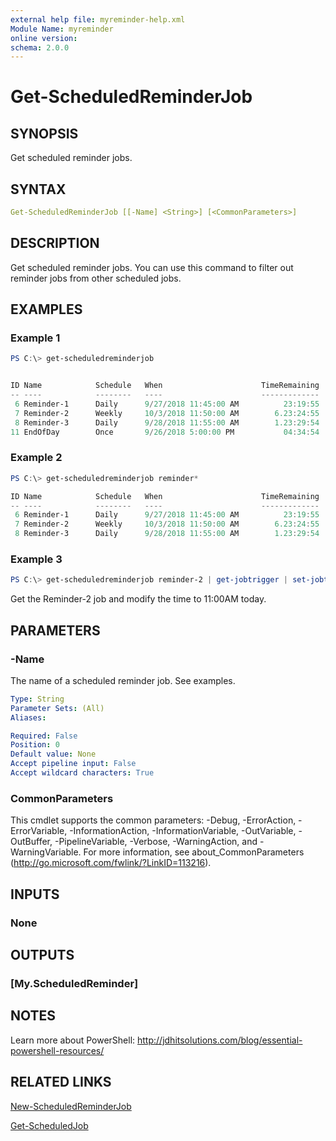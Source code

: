 ```yaml
---
external help file: myreminder-help.xml
Module Name: myreminder
online version:
schema: 2.0.0
---
```


# Get-ScheduledReminderJob

## SYNOPSIS

Get scheduled reminder jobs.

## SYNTAX

```yaml
Get-ScheduledReminderJob [[-Name] <String>] [<CommonParameters>]
```

## DESCRIPTION

Get scheduled reminder jobs. You can use this command to filter out reminder jobs from other scheduled jobs.

## EXAMPLES

### Example 1

```powershell
PS C:\> get-scheduledreminderjob


ID Name            Schedule   When                      TimeRemaining  Wait(Min) Message
-- ----            --------   ----                      -------------  --------- -------
 6 Reminder-1      Daily      9/27/2018 11:45:00 AM          23:19:55          1 Test 1
 7 Reminder-2      Weekly     10/3/2018 11:50:00 AM        6.23:24:55          1 Test 2
 8 Reminder-3      Daily      9/28/2018 11:55:00 AM        1.23:29:54          1 Test 3
11 EndOfDay        Once       9/26/2018 5:00:00 PM           04:34:54          2 Go home
```

### Example 2

```powershell
PS C:\> get-scheduledreminderjob reminder*

ID Name            Schedule   When                      TimeRemaining  Wait(Min) Message
-- ----            --------   ----                      -------------  --------- -------
 6 Reminder-1      Daily      9/27/2018 11:45:00 AM          23:19:55          1 Test 1
 7 Reminder-2      Weekly     10/3/2018 11:50:00 AM        6.23:24:55          1 Test 2
 8 Reminder-3      Daily      9/28/2018 11:55:00 AM        1.23:29:54          1 Test 3
```

### Example 3

```powershell
PS C:\> get-scheduledreminderjob reminder-2 | get-jobtrigger | set-jobtrigger -At "11:00AM"
```

Get the Reminder-2 job and modify the time to 11:00AM today.

## PARAMETERS

### -Name

The name of a scheduled reminder job. See examples.

```yaml
Type: String
Parameter Sets: (All)
Aliases:

Required: False
Position: 0
Default value: None
Accept pipeline input: False
Accept wildcard characters: True
```

### CommonParameters

This cmdlet supports the common parameters: -Debug, -ErrorAction, -ErrorVariable, -InformationAction, -InformationVariable, -OutVariable, -OutBuffer, -PipelineVariable, -Verbose, -WarningAction, and -WarningVariable. For more information, see about_CommonParameters (http://go.microsoft.com/fwlink/?LinkID=113216).

## INPUTS

### None

## OUTPUTS

### [My.ScheduledReminder]

## NOTES

Learn more about PowerShell: http://jdhitsolutions.com/blog/essential-powershell-resources/

## RELATED LINKS

[New-ScheduledReminderJob]()

[Get-ScheduledJob]()
